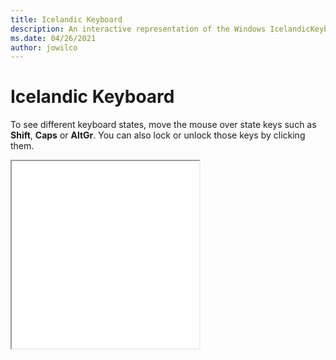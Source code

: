 ```yaml
---
title: Icelandic Keyboard
description: An interactive representation of the Windows IcelandicKeyboard. To see different keyboard states, click or move the mouse over the state keys.
ms.date: 04/26/2021
author: jowilco
---
```


# Icelandic Keyboard

To see different keyboard states, move the mouse over state keys such as **Shift**, **Caps** or **AltGr**. You can also lock or unlock those keys by clicking them.

<iframe src="kbdic.html" height="300"></iframe>

